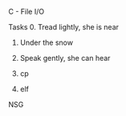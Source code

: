  C - File I/O

Tasks
0. Tread lightly, she is near

1. Under the snow

2. Speak gently, she can hear

3. cp

4. elf

NSG
